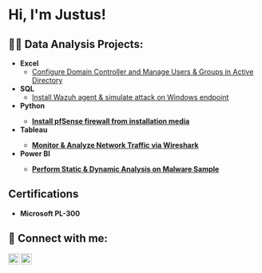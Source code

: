 <h1>Hi, I'm Justus! </h1>

<h2>👨‍💻 Data Analysis Projects:</h2>

- <b>Excel </b>
  - [Configure Domain Controller and Manage Users & Groups in Active Directory](https://github.com/fieldsjustus/ActiveDiretoryLab/tree/main)
- <b>SQL </b>
  - [Install Wazuh agent & simulate attack on Windows endpoint](https://github.com/fieldsjustus/EDR/tree/main)
- <b> Python <b>
  - [Install pfSense firewall from installation media](https://github.com/fieldsjustus/FirewallConfiguration/tree/main)
- <b>Tableau <b>
  - [Monitor & Analyze Network Traffic via Wireshark](https://github.com/fieldsjustus/TCP/tree/main)
- <b>Power BI <b>
  - [Perform Static & Dynamic Analysis on Malware Sample](https://github.com/fieldsjustus/Malware-Analysis/blob/main/README.md)

  
<h2> Certifications</h2>

- <b>Microsoft PL-300 </b>




<h2> 🤳 Connect with me:</h2>


[<img align="left" alt="JoshMadakor | LinkedIn" width="22px" src="https://cdn.jsdelivr.net/npm/simple-icons@v3/icons/linkedin.svg" />][linkedin]
[<img align="left" alt="JoshMadakor | Instagram" width="22px" src="https://cdn.jsdelivr.net/npm/simple-icons@v3/icons/instagram.svg" />][instagram]



[instagram]: https://www.instagram.com/justy000.1?igsh=Z3pidXRvbGwwajlh&utm_source=qr
[linkedin]: https://www.linkedin.com/in/justus-fields-95164a135/

<!--
**joshmadakor1/joshmadakor1** is a ✨ _special_ ✨ repository because its `README.md` (this file) appears on your GitHub profile.

Here are some ideas to get you started:

- 🔭 I’m currently working on ...
- 🌱 I’m currently learning ...
- 👯 I’m looking to collaborate on ...
- 🤔 I’m looking for help with ...
- 💬 Ask me about ...
- 📫 How to reach me: ...
- 😄 Pronouns: ...
- ⚡ Fun fact: ...
-->

